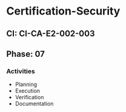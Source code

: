 # Certification-Security

## CI: CI-CA-E2-002-003
## Phase: 07

### Activities
- Planning
- Execution
- Verification
- Documentation
